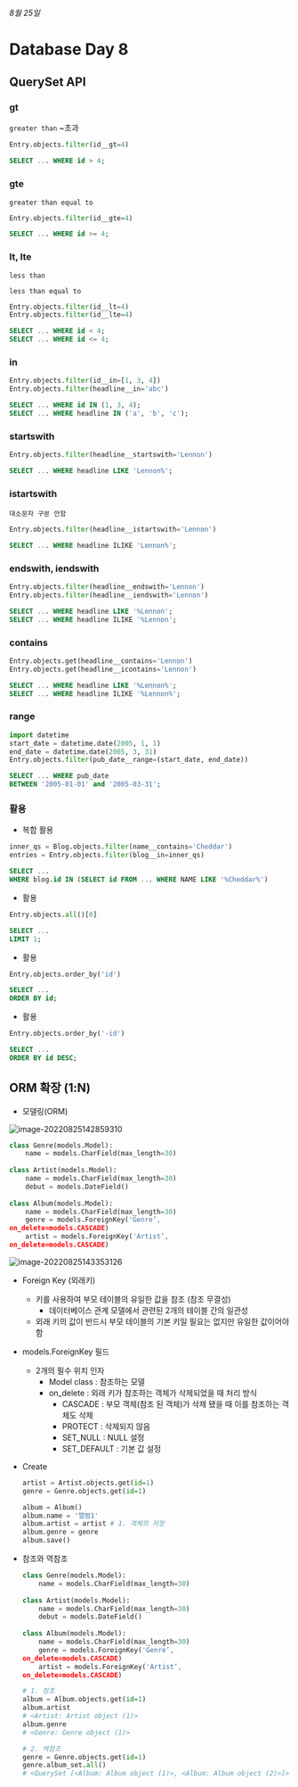 ###### 8월 25일

# Database Day 8

## QuerySet API

### gt

`greater than` ~초과

```python
Entry.objects.filter(id__gt=4)
```

```sql
SELECT ... WHERE id > 4;
```

### gte

`greater than equal to`

```python
Entry.objects.filter(id__gte=4)
```

```sql
SELECT ... WHERE id >= 4;
```

### lt, lte

`less than`

`less than equal to`

```python
Entry.objects.filter(id__lt=4)
Entry.objects.filter(id__lte=4)
```

```sql
SELECT ... WHERE id < 4;
SELECT ... WHERE id <= 4;
```

### in

```python
Entry.objects.filter(id__in=[1, 3, 4])
Entry.objects.filter(headline__in='abc')
```

```sql
SELECT ... WHERE id IN (1, 3, 4);
SELECT ... WHERE headline IN ('a', 'b', 'c');
```

### startswith

```python
Entry.objects.filter(headline__startswith='Lennon')
```

```sql
SELECT ... WHERE headline LIKE 'Lennon%';
```

### istartswith

`대소문자 구분 안함`

```python
Entry.objects.filter(headline__istartswith='Lennon')
```

```sql
SELECT ... WHERE headline ILIKE 'Lennon%';
```

### endswith, iendswith

```python
Entry.objects.filter(headline__endswith='Lennon')
Entry.objects.filter(headline__iendswith='Lennon')
```

```sql
SELECT ... WHERE headline LIKE '%Lennon';
SELECT ... WHERE headline ILIKE '%Lennon';
```

### contains

```python
Entry.objects.get(headline__contains='Lennon')
Entry.objects.get(headline__icontains='Lennon')
```

```sql
SELECT ... WHERE headline LIKE '%Lennon%';
SELECT ... WHERE headline ILIKE '%Lennon%';
```

### range

```python
import datetime
start_date = datetime.date(2005, 1, 1)
end_date = datetime.date(2005, 3, 31)
Entry.objects.filter(pub_date__range=(start_date, end_date))
```

```sql
SELECT ... WHERE pub_date
BETWEEN '2005-01-01' and '2005-03-31';
```



### 활용

- 복합 활용

```python
inner_qs = Blog.objects.filter(name__contains='Cheddar')
entries = Entry.objects.filter(blog__in=inner_qs)
```

```sql
SELECT ...
WHERE blog.id IN (SELECT id FROM ... WHERE NAME LIKE '%Cheddar%')
```

- 활용

```python
Entry.objects.all()[0]
```

```sql
SELECT ...
LIMIT 1;
```

- 활용

```python
Entry.objects.order_by('id')
```

```sql
SELECT ...
ORDER BY id;
```

- 활용

```python
Entry.objects.order_by('-id')
```

```sql
SELECT ...
ORDER BY id DESC;
```



## ORM 확장 (1:N)

- 모델링(ORM)

![image-20220825142859310](README.assets/image-20220825142859310.png)

```python
class Genre(models.Model):
    name = models.CharField(max_length=30)
    
class Artist(models.Model):
    name = models.CharField(max_length=30)
    debut = models.DateField()
    
class Album(models.Model):
    name = models.CharField(max_length=30)
    genre = models.ForeignKey('Genre’,
on_delete=models.CASCADE)
    artist = models.ForeignKey('Artist’,
on_delete=models.CASCADE)
```

![image-20220825143353126](README.assets/image-20220825143353126.png)

- Foreign Key (외래키)
  - 키를 사용하여 부모 테이블의 유일한 값을 참조 (참조 무결성)
    - 데이터베이스 관계 모델에서 관련된 2개의 테이블 간의 일관성
  - 외래 키의 값이 반드시 부모 테이블의 기본 키일 필요는 없지만 유일한 값이어야 함
- models.ForeignKey 필드
  - 2개의 필수 위치 인자
    - Model class : 참조하는 모델
    - on_delete : 외래 키가 참조하는 객체가 삭제되었을 때 처리 방식
      - CASCADE : 부모 객체(참조 된 객체)가 삭제 됐을 때 이를 참조하는 객체도 삭제
      - PROTECT : 삭제되지 않음
      - SET_NULL : NULL 설정
      - SET_DEFAULT : 기본 값 설정



- Create

  ```python
  artist = Artist.objects.get(id=1)
  genre = Genre.objects.get(id=1)
  
  album = Album()
  album.name = '앨범1'
  album.artist = artist # 1. 객체의 저장
  album.genre = genre
  album.save()
  ```



- 참조와 역참조

  ```python
  class Genre(models.Model):
      name = models.CharField(max_length=30)
      
  class Artist(models.Model):
      name = models.CharField(max_length=30)
      debut = models.DateField()
      
  class Album(models.Model):
      name = models.CharField(max_length=30)
      genre = models.ForeignKey('Genre’,
  on_delete=models.CASCADE)
      artist = models.ForeignKey('Artist’,
  on_delete=models.CASCADE)
  ```

  ```python
  # 1. 참조
  album = Album.objects.get(id=1)
  album.artist
  # <Artist: Artist object (1)>
  album.genre
  # <Genre: Genre object (1)>
  
  # 2. 역참조
  genre = Genre.objects.get(id=1)
  genre.album_set.all()
  # <QuerySet [<Album: Album object (1)>, <Album: Album object (2)>]>
  ```


